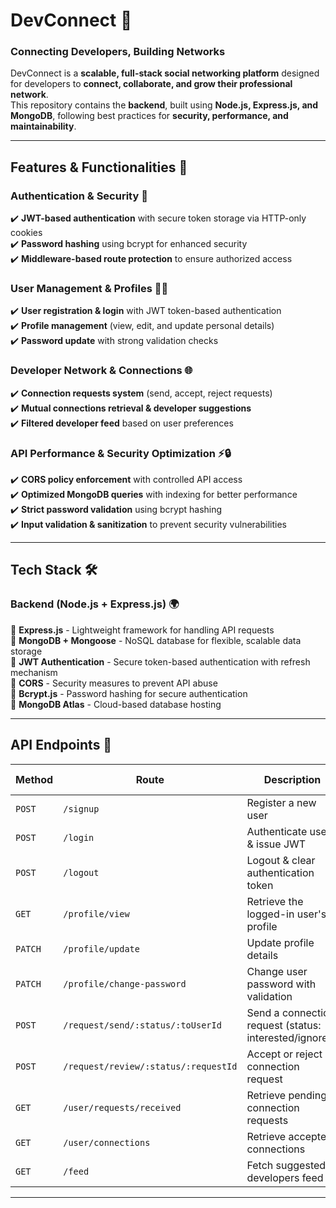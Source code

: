 # DevConnect 🚀  

### **Connecting Developers, Building Networks**  
DevConnect is a **scalable, full-stack social networking platform** designed for developers to **connect, collaborate, and grow their professional network**.  
This repository contains the **backend**, built using **Node.js, Express.js, and MongoDB**, following best practices for **security, performance, and maintainability**.  

---

## **Features & Functionalities 🌟**  

### **Authentication & Security 🔐**  
✔️ **JWT-based authentication** with secure token storage via HTTP-only cookies  
✔️ **Password hashing** using bcrypt for enhanced security  
✔️ **Middleware-based route protection** to ensure authorized access    

### **User Management & Profiles 👨‍💻**  
✔️ **User registration & login** with JWT token-based authentication  
✔️ **Profile management** (view, edit, and update personal details)     
✔️ **Password update** with strong validation checks      

### **Developer Network & Connections 🌐**  
✔️ **Connection requests system** (send, accept, reject requests)  
✔️ **Mutual connections retrieval & developer suggestions**  
✔️ **Filtered developer feed** based on user preferences    

### **API Performance & Security Optimization ⚡🔒**   
✔️ **CORS policy enforcement** with controlled API access   
✔️ **Optimized MongoDB queries** with indexing for better performance  
✔️ **Strict password validation** using bcrypt hashing  
✔️ **Input validation & sanitization** to prevent security vulnerabilities  

---

## **Tech Stack 🛠️**  

### **Backend (Node.js + Express.js) 🌍**  
🔹 **Express.js** - Lightweight framework for handling API requests  
🔹 **MongoDB + Mongoose** - NoSQL database for flexible, scalable data storage  
🔹 **JWT Authentication** - Secure token-based authentication with refresh mechanism  
🔹 **CORS** - Security measures to prevent API abuse  
🔹 **Bcrypt.js** - Password hashing for secure authentication    
🔹 **MongoDB Atlas** - Cloud-based database hosting 

---

## **API Endpoints 🔗**  

| Method  | Route                              | Description | Auth Required |
|---------|------------------------------------|-------------|--------------|
| `POST`  | `/signup`                          | Register a new user | ❌ |
| `POST`  | `/login`                           | Authenticate user & issue JWT | ❌ |
| `POST`  | `/logout`                          | Logout & clear authentication token | ✅ |
| `GET`   | `/profile/view`                    | Retrieve the logged-in user's profile | ✅ |
| `PATCH` | `/profile/update`                  | Update profile details | ✅ |
| `PATCH` | `/profile/change-password`         | Change user password with validation | ✅ |
| `POST`  | `/request/send/:status/:toUserId`  | Send a connection request (status: interested/ignored) | ✅ |
| `POST`  | `/request/review/:status/:requestId` | Accept or reject a connection request | ✅ |
| `GET`   | `/user/requests/received`          | Retrieve pending connection requests | ✅ |
| `GET`   | `/user/connections`                | Retrieve accepted connections | ✅ |
| `GET`   | `/feed`                            | Fetch suggested developers feed | ✅ |

---
